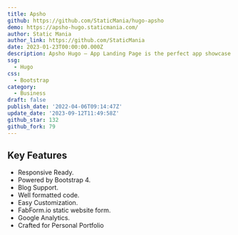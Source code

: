 ```yaml
---
title: Apsho
github: https://github.com/StaticMania/hugo-apsho
demo: https://apsho-hugo.staticmania.com/
author: Static Mania
author_link: https://github.com/StaticMania
date: 2023-01-23T00:00:00.000Z
description: Apsho Hugo – App Landing Page is the perfect app showcase Hugo Theme.
ssg:
  - Hugo
css:
  - Bootstrap
category:
  - Business
draft: false
publish_date: '2022-04-06T09:14:47Z'
update_date: '2023-09-12T11:49:58Z'
github_star: 132
github_fork: 79
---
```


## Key Features

- Responsive Ready.
- Powered by Bootstrap 4.
- Blog Support.
- Well formatted code.
- Easy Customization.
- FabForm.io static website form.
- Google Analytics.
- Crafted for Personal Portfolio

